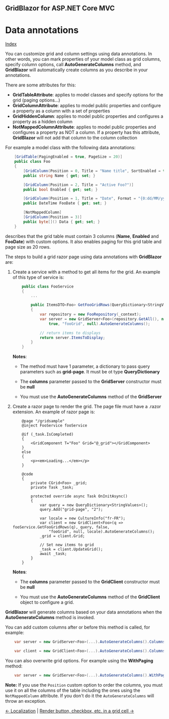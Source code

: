 ## GridBlazor for ASP.NET Core MVC

# Data annotations

[Index](Documentation.md)

You can customize grid and column settings using data annotations. In other words, you can mark properties of your model class as grid columns, specify column options, call **AutoGenerateColumns** method, and **GridBlazor** will automatically create columns as you describe in your annotations.

There are some attributes for this:

* **GridTableAttribute**: applies to model classes and specify options for the grid (paging options...)
* **GridColumnAttribute**: applies to model public properties and configure a property as a column with a set of properties
* **GridHiddenColumn**: applies to model public properties and configures a property as a hidden column
* **NotMappedColumnAttribute**: applies to model public properties and configures a property as NOT a column. If a property has this attribute, **GridBlazor** will not add that column to the column collection

For example a model class with the following data annotations:
 
```c#
    [GridTable(PagingEnabled = true, PageSize = 20)]
    public class Foo
    {
        [GridColumn(Position = 0, Title = "Name title", SortEnabled = true, FilterEnabled = true)]
        public string Name { get; set; }

        [GridColumn(Position = 2, Title = "Active Foo?")]
        public bool Enabled { get; set; }

        [GridColumn(Position = 1, Title = "Date", Format = "{0:dd/MM/yyyy}")]
        public DateTime FooDate { get; set; }

        [NotMappedColumn]
        [GridColumn(Position = 3)]
        public byte[]() Data { get; set; }
    }
```
describes that the grid table must contain 3 columns (**Name**, **Enabled** and **FooDate**) with custom options. It also enables paging for this grid table and page size as 20 rows.

The steps to build a grid razor page using data annotations with **GridBlazor** are:

1. Create a service with a method to get all items for the grid. An example of this type of service is: 

    ```c#
        public class FooService
        {
            ...

            public ItemsDTO<Foo> GetFooGridRows(QueryDictionary<StringValues> query)
            {
                var repository = new FooRepository(_context);
                var server = new GridServer<Foo>(repository.GetAll(), new QueryCollection(query),
                    true, "fooGrid", null).AutoGenerateColumns();

                // return items to displays
                return server.ItemsToDisplay;
            }
        }
    ```

    **Notes**:
    * The method must have 1 parameter, a dictionary to pass query parameters such as **grid-page**. It must be ot type **QueryDictionary<StringValues>**

    * The **columns** parameter passed to the **GridServer** constructor must be **null**

    * You must use the **AutoGenerateColumns** method of the **GridServer**

2. Create a razor page to render the grid. The page file must have a .razor extension. An example of razor page is:

    ```razor
        @page "/gridsample"
        @inject FooService fooService

        @if (_task.IsCompleted)
        {
            <GridComponent T="Foo" Grid="@_grid"></GridComponent>
        }
        else
        {
            <p><em>Loading...</em></p>
        }

        @code
        {
            private CGrid<Foo> _grid;
            private Task _task;

            protected override async Task OnInitAsync()
            {
                var query = new QueryDictionary<StringValues>();
                query.Add("grid-page", "2");

                var locale = new CultureInfo("fr-FR");
                var client = new GridClient<Foo>(q => fooService.GetFooGridRows(q), query, false,
                    "fooGrid", null, locale).AutoGenerateColumns();
                _grid = client.Grid;

                // Set new items to grid
                _task = client.UpdateGrid();
                await _task;
            }
        }
    ```

    **Notes**:
    * The **columns** parameter passed to the **GridClient** constructor must be **null**

    * You must use the **AutoGenerateColumns** method of the **GridClient** object to configure a grid.

**GridBlazor** will generate columns based on your data annotations when the **AutoGenerateColumns** method is invoked. 

You can add custom columns after or before this method is called, for example:

```c#
    var server = new GridServer<Foo>(...).AutoGenerateColumns().Columns(columns=>columns.Add(foo=>foo.Child.Price))
```

```c#
    var client = new GridClient<Foo>(...).AutoGenerateColumns().Columns(columns=>columns.Add(foo=>foo.Child.Price))
```

You can also overwrite grid options. For example using the **WithPaging** method:

```c#
    var server = new GridServer<Foo>(...).AutoGenerateColumns().WithPaging(10)
```

**Note:** If you use the ```Position``` custom option to order the columns, you must use it on all the columns of the table including the ones using the ```NotMappedColumn``` attribute. If you don't do it the ```AutoGenerateColumns``` will throw an exception.

[<- Localization](Localization.md) | [Render button, checkbox, etc. in a grid cell ->](Render_button_checkbox_etc_in_a_grid_cell.md)